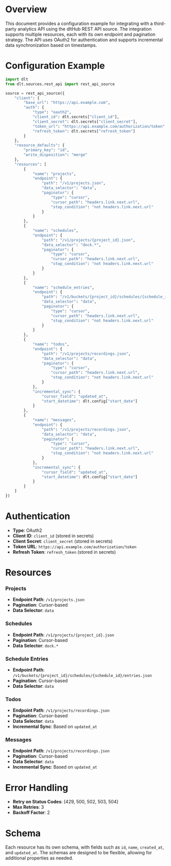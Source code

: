 # Overview

This document provides a configuration example for integrating with a third-party analytics API using the dltHub REST API source. The integration supports multiple resources, each with its own endpoint and pagination strategy. The API uses OAuth2 for authentication and supports incremental data synchronization based on timestamps.

# Configuration Example

```python
import dlt
from dlt.sources.rest_api import rest_api_source

source = rest_api_source({
    "client": {
        "base_url": "https://api.example.com",
        "auth": {
            "type": "oauth2",
            "client_id": dlt.secrets["client_id"],
            "client_secret": dlt.secrets["client_secret"],
            "token_url": "https://api.example.com/authorization/token",
            "refresh_token": dlt.secrets["refresh_token"]
        }
    },
    "resource_defaults": {
        "primary_key": "id",
        "write_disposition": "merge"
    },
    "resources": [
        {
            "name": "projects",
            "endpoint": {
                "path": "/v1/projects.json",
                "data_selector": "data",
                "paginator": {
                    "type": "cursor",
                    "cursor_path": "headers.link.next.url",
                    "stop_condition": "not headers.link.next.url"
                }
            }
        },
        {
            "name": "schedules",
            "endpoint": {
                "path": "/v1/projects/{project_id}.json",
                "data_selector": "dock.*",
                "paginator": {
                    "type": "cursor",
                    "cursor_path": "headers.link.next.url",
                    "stop_condition": "not headers.link.next.url"
                }
            }
        },
        {
            "name": "schedule_entries",
            "endpoint": {
                "path": "/v1/buckets/{project_id}/schedules/{schedule_id}/entries.json",
                "data_selector": "data",
                "paginator": {
                    "type": "cursor",
                    "cursor_path": "headers.link.next.url",
                    "stop_condition": "not headers.link.next.url"
                }
            }
        },
        {
            "name": "todos",
            "endpoint": {
                "path": "/v1/projects/recordings.json",
                "data_selector": "data",
                "paginator": {
                    "type": "cursor",
                    "cursor_path": "headers.link.next.url",
                    "stop_condition": "not headers.link.next.url"
                }
            },
            "incremental_sync": {
                "cursor_field": "updated_at",
                "start_datetime": dlt.config["start_date"]
            }
        },
        {
            "name": "messages",
            "endpoint": {
                "path": "/v1/projects/recordings.json",
                "data_selector": "data",
                "paginator": {
                    "type": "cursor",
                    "cursor_path": "headers.link.next.url",
                    "stop_condition": "not headers.link.next.url"
                }
            },
            "incremental_sync": {
                "cursor_field": "updated_at",
                "start_datetime": dlt.config["start_date"]
            }
        }
    ]
})
```

# Authentication

- **Type**: OAuth2
- **Client ID**: `client_id` (stored in secrets)
- **Client Secret**: `client_secret` (stored in secrets)
- **Token URL**: `https://api.example.com/authorization/token`
- **Refresh Token**: `refresh_token` (stored in secrets)

# Resources

### Projects
- **Endpoint Path**: `/v1/projects.json`
- **Pagination**: Cursor-based
- **Data Selector**: `data`

### Schedules
- **Endpoint Path**: `/v1/projects/{project_id}.json`
- **Pagination**: Cursor-based
- **Data Selector**: `dock.*`

### Schedule Entries
- **Endpoint Path**: `/v1/buckets/{project_id}/schedules/{schedule_id}/entries.json`
- **Pagination**: Cursor-based
- **Data Selector**: `data`

### Todos
- **Endpoint Path**: `/v1/projects/recordings.json`
- **Pagination**: Cursor-based
- **Data Selector**: `data`
- **Incremental Sync**: Based on `updated_at`

### Messages
- **Endpoint Path**: `/v1/projects/recordings.json`
- **Pagination**: Cursor-based
- **Data Selector**: `data`
- **Incremental Sync**: Based on `updated_at`

# Error Handling

- **Retry on Status Codes**: [429, 500, 502, 503, 504]
- **Max Retries**: 3
- **Backoff Factor**: 2

# Schema

Each resource has its own schema, with fields such as `id`, `name`, `created_at`, and `updated_at`. The schemas are designed to be flexible, allowing for additional properties as needed.